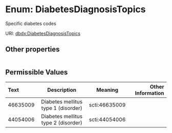 
# Enum: DiabetesDiagnosisTopics


Specific diabetes codes

URI: [dbdx:DiabetesDiagnosisTopics](https://ontologies-r.us/diabetes/DiabetesDiagnosisTopics)


## Other properties

|  |  |  |
| --- | --- | --- |

## Permissible Values

| Text | Description | Meaning | Other Information |
| :--- | :---: | :---: | ---: |
| 46635009 | Diabetes mellitus type 1 (disorder) | scti:46635009 |  |
| 44054006 | Diabetes mellitus type 2 (disorder) | scti:44054006 |  |

